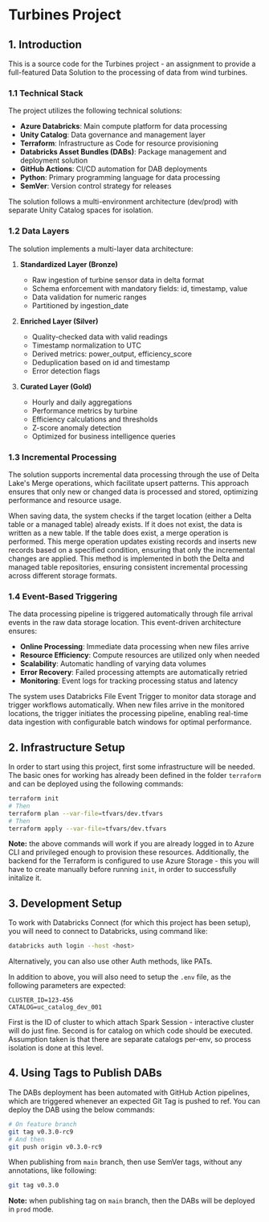 # Turbines Project
## 1. Introduction
This is a source code for the Turbines project - an assignment to provide a full-featured Data Solution to the processing of data from wind turbines.

### 1.1 Technical Stack
The project utilizes the following technical solutions:

- **Azure Databricks**: Main compute platform for data processing
- **Unity Catalog**: Data governance and management layer
- **Terraform**: Infrastructure as Code for resource provisioning
- **Databricks Asset Bundles (DABs)**: Package management and deployment solution
- **GitHub Actions**: CI/CD automation for DAB deployments
- **Python**: Primary programming language for data processing
- **SemVer**: Version control strategy for releases

The solution follows a multi-environment architecture (dev/prod) with separate Unity Catalog spaces for isolation.

### 1.2 Data Layers
The solution implements a multi-layer data architecture:

1. **Standardized Layer (Bronze)**
    - Raw ingestion of turbine sensor data in delta format
    - Schema enforcement with mandatory fields: id, timestamp, value
    - Data validation for numeric ranges
    - Partitioned by ingestion_date

2. **Enriched Layer (Silver)**
    - Quality-checked data with valid readings
    - Timestamp normalization to UTC
    - Derived metrics: power_output, efficiency_score
    - Deduplication based on id and timestamp
    - Error detection flags

3. **Curated Layer (Gold)**
    - Hourly and daily aggregations
    - Performance metrics by turbine
    - Efficiency calculations and thresholds
    - Z-score anomaly detection
    - Optimized for business intelligence queries

### 1.3 Incremental Processing
The solution supports incremental data processing through the use of Delta Lake's Merge operations, which facilitate upsert patterns. This approach ensures that only new or changed data is processed and stored, optimizing performance and resource usage.

When saving data, the system checks if the target location (either a Delta table or a managed table) already exists. If it does not exist, the data is written as a new table. If the table does exist, a merge operation is performed. This merge operation updates existing records and inserts new records based on a specified condition, ensuring that only the incremental changes are applied. This method is implemented in both the Delta and managed table repositories, ensuring consistent incremental processing across different storage formats.

### 1.4 Event-Based Triggering
The data processing pipeline is triggered automatically through file arrival events in the raw data storage location. This event-driven architecture ensures:

- **Online Processing**: Immediate data processing when new files arrive
- **Resource Efficiency**: Compute resources are utilized only when needed
- **Scalability**: Automatic handling of varying data volumes
- **Error Recovery**: Failed processing attempts are automatically retried
- **Monitoring**: Event logs for tracking processing status and latency

The system uses Databricks File Event Trigger to monitor data storage and trigger workflows automatically. When new files arrive in the monitored locations, the trigger initiates the processing pipeline, enabling real-time data ingestion with configurable batch windows for optimal performance.


## 2. Infrastructure Setup
In order to start using this project, first some infrastructure will be needed. The basic ones for working has already been defined in the folder `terraform` and can be deployed using the following commands:
```sh
terraform init
# Then
terraform plan --var-file=tfvars/dev.tfvars
# Then
terraform apply --var-file=tfvars/dev.tfvars
```

**Note:** the above commands will work if you are already logged in to Azure CLI and privileged enough to provision these resources. Additionally, the backend for the Terraform is configured to use Azure Storage - this you will have to create manually before running `init`, in order to successfully initalize it. 

## 3. Development Setup
To work with Databricks Connect (for which this project has been setup), you will need to connect to Databricks, using command like:
```sh
databricks auth login --host <host>
```

Alternatively, you can also use other Auth methods, like PATs.

In addition to above, you will also need to setup the `.env` file, as the following parameters are expected:
```
CLUSTER_ID=123-456
CATALOG=uc_catalog_dev_001
```
First is the ID of cluster to which attach Spark Session - interactive cluster will do just fine.
Second is for catalog on which code should be executed. Assumption taken is that there are separate catalogs per-env, so process isolation is done at this level.

## 4. Using Tags to Publish DABs
The DABs deployment has been automated with GitHub Action pipelines, which are triggered whenever an expected Git Tag is pushed to ref. You can deploy the DAB using the below commands:
```sh
# On feature branch
git tag v0.3.0-rc9
# And then
git push origin v0.3.0-rc9
```

When publishing from `main` branch, then use SemVer tags, without any annotations, like following:
```sh
git tag v0.3.0
```

**Note:** when publishing tag on `main` branch, then the DABs will be deployed in `prod` mode.